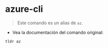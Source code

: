 # azure-cli

> Este comando es un alias de `az`.

- Vea la documentación del comando original:

`tldr az`

